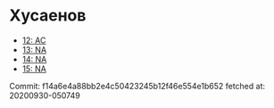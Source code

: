 # Хусаенов
- [12: AC](12.md)
- [13: NA](13.md)
- [14: NA](14.md)
- [15: NA](15.md)

Commit: f14a6e4a88bb2e4c50423245b12f46e554e1b652
 fetched at: 20200930-050749
